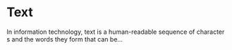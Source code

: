 # Text

In information technology, text is a human-readable sequence of character s and the words they form that can be...
